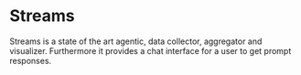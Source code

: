 # Streams
Streams is a state of the art agentic, data collector, aggregator and visualizer. Furthermore it provides a chat interface for a user to get prompt responses.
